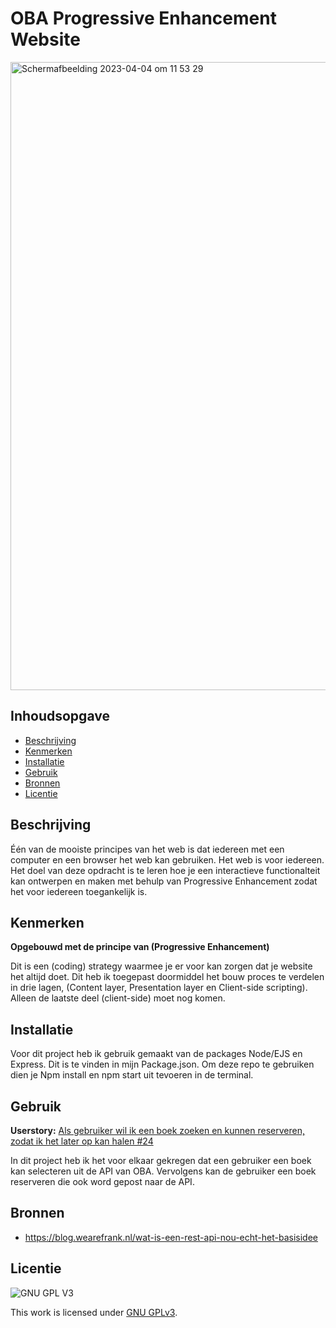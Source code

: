 # OBA Progressive Enhancement Website

<!-- Geef je project een titel en schrijf in één zin wat het is -->

<img width="1005" alt="Scherm­afbeelding 2023-04-04 om 11 53 29" src="https://user-images.githubusercontent.com/112856590/229756104-833fecff-fe79-43dd-b207-50262cee3639.png">


## Inhoudsopgave

- [Beschrijving](#beschrijving)
- [Kenmerken](#kenmerken)
- [Installatie](#installatie)
- [Gebruik](#gebruik)
- [Bronnen](#bronnen)
- [Licentie](#licentie)

## Beschrijving

<!-- In de Beschrijving staat hoe je project er uit ziet, hoe het werkt en wat je er mee kan. -->
<!-- Voeg een mooie poster visual toe 📸 -->
<!-- Voeg een link toe naar Github Pages 🌐-->

Één van de mooiste principes van het web is dat iedereen met een computer en een browser het web kan gebruiken. Het web is voor iedereen. Het doel van deze opdracht is te leren hoe je een interactieve functionalteit kan ontwerpen en maken met behulp van Progressive Enhancement zodat het voor iedereen toegankelijk is.

## Kenmerken

<!-- Bij Kenmerken staat welke technieken zijn gebruikt en hoe. Wat is de HTML structuur? Wat zijn de belangrijkste dingen in CSS? Wat is er met Javascript gedaan en hoe? Misschien heb je een framwork of library gebruikt? -->

**Opgebouwd met de principe van (Progressive Enhancement)**          

Dit is  een (coding) strategy waarmee je er voor kan zorgen dat je website het altijd              doet. Dit heb ik toegepast doormiddel het bouw proces te verdelen in drie lagen, (Content layer, Presentation layer en Client-side scripting). Alleen de laatste deel (client-side) moet nog komen. 


## Installatie

Voor dit project heb ik gebruik gemaakt van de packages Node/EJS en Express. Dit is te vinden in mijn Package.json. Om deze repo te gebruiken dien je Npm install en npm start uit tevoeren in de terminal.

## Gebruik

**Userstory:** [Als gebruiker wil ik een boek zoeken en kunnen reserveren, zodat ik het later op kan halen #24](https://github.com/fdnd-agency/oba/issues/24)

In dit project heb ik het voor elkaar gekregen dat een gebruiker een boek kan selecteren uit de API van OBA. Vervolgens kan de gebruiker een boek reserveren die ook word gepost naar de API. 

## Bronnen

* https://blog.wearefrank.nl/wat-is-een-rest-api-nou-echt-het-basisidee

## Licentie

![GNU GPL V3](https://www.gnu.org/graphics/gplv3-127x51.png)

This work is licensed under [GNU GPLv3](./LICENSE).
